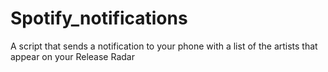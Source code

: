 # Spotify_notifications
A script that sends a notification to your phone with a list of the artists that appear on your Release Radar

